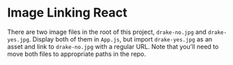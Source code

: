 # Image Linking React

There are two image files in the root of this project, `drake-no.jpg` and `drake-yes.jpg`. Display both of them in `App.js`, but import `drake-yes.jpg` as an asset and link to `drake-no.jpg` with a regular URL. Note that you'll need to move both files to appropriate paths in the repo.
